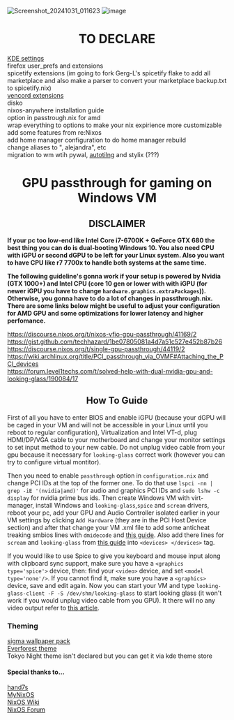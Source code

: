 ![Screenshot_20241031_011623](https://github.com/user-attachments/assets/f7ce3e4e-299b-444a-ace2-9106fdf6fb40)
![image](https://github.com/user-attachments/assets/4cfdc724-c451-4147-b885-fde028a74b38)

<h1 align=center> TO DECLARE </h1>

[KDE settings](https://github.com/nix-community/plasma-manager) \
firefox user_prefs and extensions \
spicetify extensions (im going to fork Gerg-L's spicetify flake to add all marketplace and also make a parser to convert your marketplace backup.txt to spicetify.nix) \
[vencord extensions](https://github.com/KaylorBen/nixcord) \
disko \
nixos-anywhere installation guide \
option in passtrough.nix for amd \
wrap everything to options to make your nix expirience more customizable \
add some features from re:Nixos \
add home manager configuration to do home manager rebuild \
change aliases to ", alejandra", etc \
migration to wm wtih pywal, [autotilng](https://search.nixos.org/packages?channel=unstable&show=autotiling-rs&from=0&size=50&sort=relevance&type=packages&query=autotiling-rs) and stylix (???)

<h1 align=center> GPU passthrough for gaming on Windows VM </h1>

<h2 align=center> DISCLAIMER </h2>

**If your pc too low-end like Intel Core i7-6700K + GeForce GTX 680 the best thing you can do is dual-booting Windows 10. You also need CPU with iGPU or second dGPU to be left for your Linux system. Also you want to have CPU like r7 7700x to handle both systems at the same time.** 

**The following guideline's gonna work if your setup is powered by Nvidia (GTX 1000+) and Intel CPU (core 10 gen or lower with with iGPU (for newer iGPU you have to change ```hardware.graphics.extraPackages```)). Otherwise, you gonna have to do a lot of changes in passthrough.nix. There are some links below might be useful to adjust your configuration for AMD GPU and some optimizations for lower latency and higher perfomance.**  

https://discourse.nixos.org/t/nixos-vfio-gpu-passthrough/41169/2 \
https://gist.github.com/techhazard/1be07805081a4d7a51c527e452b87b26 \
https://discourse.nixos.org/t/single-gpu-passthrough/44119/2 \
https://wiki.archlinux.org/title/PCI_passthrough_via_OVMF#Attaching_the_PCI_devices \
https://forum.level1techs.com/t/solved-help-with-dual-nvidia-gpu-and-looking-glass/190084/17

<h2 align=center> How To Guide </h2>

First of all you have to enter BIOS and enable iGPU (because your dGPU will be caged in your VM and will not be accessible in your Linux until you reboot to regular configuration), Virtualization and Intel VT-d, plug HDMI/DP/VGA cable to your motherboard and change your monitor settings to set input method to your new cable. Do not unplug video cable from your gpu because it necessary  for ```looking-glass``` correct work (however you can try to configure virtual montitor).

Then you need to enable ```passthrough``` option in ```configuration.nix``` and change PCI IDs at the top of the former one. To do that use ```lspci -nn | grep -iE '(nvidia|amd)'``` for audio and graphics PCI IDs and ```sudo lshw -c display``` for nvidia prime bus ids. Then create Windows VM with virt-manager, install Windows and ```looking-glass```,```spice``` and ```scream``` drivers, reboot your pc, add your GPU and Audio Controller isolated earlier in your VM settings by clicking ```Add Hardware``` (they are in the PCI Host Device section) and after that change your VM .xml file to add some anticheat treaking smbios lines with ```dmidecode``` and [this guide](https://astrid.tech/2022/09/22/0/nixos-gpu-vfio/). Also add there lines for ```scream``` and ```looking-glass``` from [this guide](https://alexbakker.me/post/nixos-pci-passthrough-qemu-vfio.html) into ```<devices> </devices>``` tag.

If you would like to use Spice to give you keyboard and mouse input along with clipboard sync support, make sure you have a ```<graphics type='spice'>``` device, then: find your ```<video>``` device, and set ```<model type='none'/>```. If you cannot find it, make sure you have a ```<graphics>``` device, save and edit again. Now you can start your VM and type ```looking-glass-client -F -S /dev/shm/looking-glass``` to start looking glass (it won't work if you would unplug video cable from you GPU). It there will no any video output refer to [this article](https://looking-glass.io/docs/B7/install_libvirt/#keyboard-mouse-display-audio).

### Theming
[sigma wallpaper pack](https://github.com/kotudemo/PoALFW/releases/tag/wallpapers) \
[Everforest theme](https://github.com/Serge2702/KDE-Everforest/blob/main/Everforest.colors) \
Tokyo Night theme isn't declared but you can get it via kde theme store 

#### Special thanks to...
[hand7s](https://github.com/s0me1newithhand7s)\
[MyNixOS](https://mynixos.com/) \
[NixOS Wiki](https://nixos.wiki/wiki/Main_Page)\
[NixOS Forum](https://discourse.nixos.org/)
